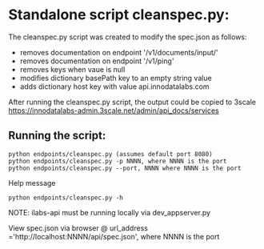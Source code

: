 # Standalone script cleanspec.py:

The cleanspec.py script was created to modify the spec.json as follows:
  - removes documentation on endpoint '/v1/documents/input/'
  - removes documentation on endpoint '/v1/ping'
  - removes keys when vaue is null 
  - modifies dictionary basePath key to an empty string value
  - adds dictionary host key with value api.innodatalabs.com

After running the cleanspec.py script, the output could be copied to 3scale https://innodatalabs-admin.3scale.net/admin/api_docs/services

## Running the script:

    python endpoints/cleanspec.py (assumes default port 8080)
    python endpoints/cleanspec.py -p NNNN, where NNNN is the port
    python endpoints/cleanspec.py --port, NNNN where NNNN is the port

Help message

    python endpoints/cleanspec.py -h

NOTE: ilabs-api must be running locally via dev_appserver.py 

View spec.json via browser @ url_address ='http://localhost:NNNN/api/spec.json', where NNNN is the port

